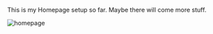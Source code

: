 This is my Homepage setup so far.
Maybe there will come more stuff.

![homepage](https://github.com/user-attachments/assets/0cb03a4f-93fd-4446-945b-9355b0eeb371)
